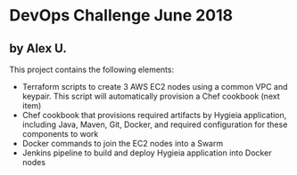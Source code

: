# DevOps Challenge June 2018
## by Alex U.

This project contains the following elements:
* Terraform scripts to create 3 AWS EC2 nodes using a common VPC and keypair. This script will automatically provision a Chef cookbook (next item)
* Chef cookbook that provisions required artifacts by Hygieia application, including Java, Maven, Git, Docker, and required configuration for these components to work
* Docker commands to join the EC2 nodes into a Swarm
* Jenkins pipeline to build and deploy Hygieia application into Docker nodes